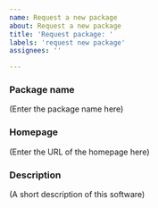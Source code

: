 ```yaml
---
name: Request a new package
about: Request a new package
title: 'Request package: '
labels: 'request new package'
assignees: ''

---
```


### Package name
(Enter the package name here)

### Homepage
(Enter the URL of the homepage here)

### Description
(A short description of this software)

